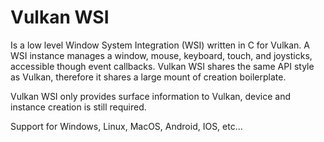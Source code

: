 # Vulkan WSI
Is a low level Window System Integration (WSI) written in C for Vulkan. A WSI instance manages a window, mouse, keyboard, touch, and joysticks, accessible though event callbacks. Vulkan WSI shares the same API style as Vulkan, therefore it shares a large mount of creation boilerplate.

Vulkan WSI only provides surface information to Vulkan, device and instance creation is still required.

Support for Windows, Linux, MacOS, Android, IOS, etc...